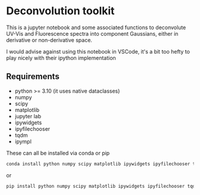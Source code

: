 # Deconvolution toolkit

This is a jupyter notebook and some associated functions to deconvolute UV-Vis and Fluorescence spectra into component Gaussians, either in derivative or non-derivative space.

I would advise against using this notebook in VSCode, it's a bit too hefty to play nicely with their ipython implementation

## Requirements

* python >= 3.10 (it uses native dataclasses)
* numpy
* scipy
* matplotlib
* jupyter lab
* ipywidgets
* ipyfilechooser
* tqdm
* ipympl

These can all be installed via conda or pip

```bash
conda install python numpy scipy matplotlib ipywidgets ipyfilechooser tqdm jupyterlab ipympl
```

or 

```bash
pip install python numpy scipy matplotlib ipywidgets ipyfilechooser tqdm jupyterlab ipympl
```

